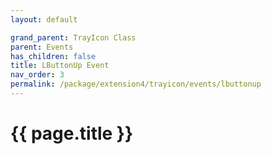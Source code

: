 ```yaml
---
layout: default

grand_parent: TrayIcon Class
parent: Events
has_children: false
title: LButtonUp Event
nav_order: 3
permalink: /package/extension4/trayicon/events/lbuttonup
---
```

# {{ page.title }}